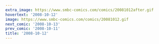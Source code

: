 ```yaml
---
extra_image: https://www.smbc-comics.com/comics/20081012after.gif
hovertext: '2008-10-12'
image: https://www.smbc-comics.com/comics/20081012.gif
next_comic: '2008-10-13'
prev_comic: '2008-10-11'
title: '2008-10-12'
---
```


